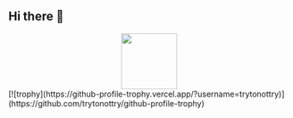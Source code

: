 ## Hi there 👋
<div id="header" align="center">
  <img src="https://media0.giphy.com/media/v1.Y2lkPTc5MGI3NjExYzB0YmZsbHJuNzEyZjVramNoYXo1dXR4YnhubzF6cmc1N2J3cmo5bCZlcD12MV9pbnRlcm5hbF9naWZfYnlfaWQmY3Q9Zw/FoVzfcqCDSb7zCynOp/giphy.gif" width="100"/>
</div>
[![trophy](https://github-profile-trophy.vercel.app/?username=trytonottry)](https://github.com/trytonottry/github-profile-trophy)

<img src="https://komarev.com/ghpvc/?username=Trytonottry&style=flat-square&color=blue" alt=""/>
